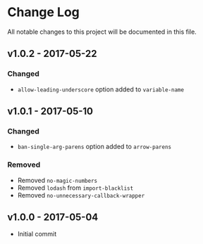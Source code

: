 # Change Log
All notable changes to this project will be documented in this file.

## v1.0.2 - 2017-05-22
### Changed
- `allow-leading-underscore` option added to `variable-name`

## v1.0.1 - 2017-05-10
### Changed
- `ban-single-arg-parens` option added to `arrow-parens`

### Removed
- Removed `no-magic-numbers`
- Removed `lodash` from `import-blacklist`
- Removed `no-unnecessary-callback-wrapper`

## v1.0.0 - 2017-05-04
- Initial commit
